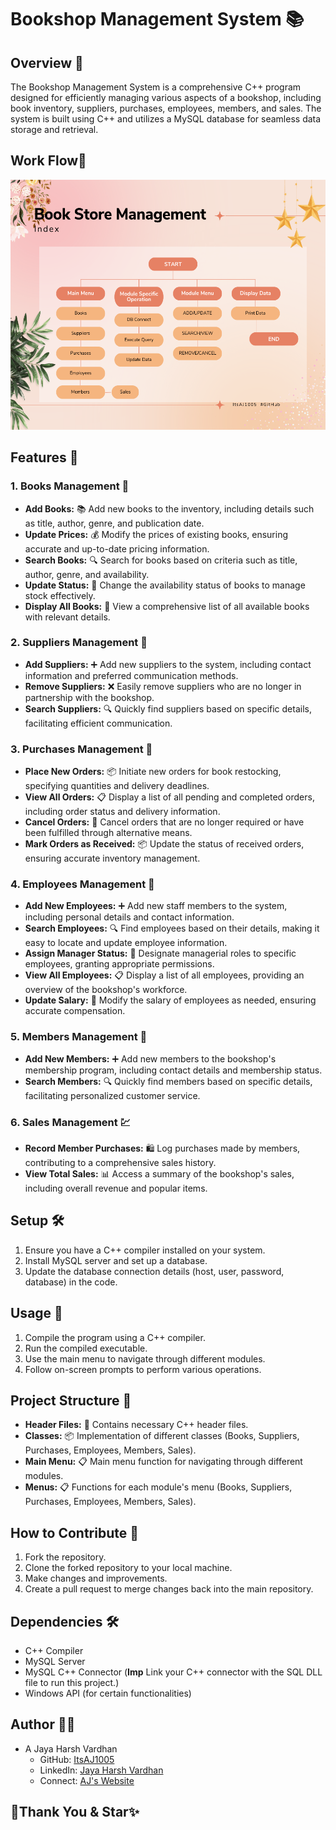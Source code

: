 # Bookshop Management System 📚

## Overview 🚀

The Bookshop Management System is a comprehensive C++ program designed for efficiently managing various aspects of a bookshop, including book inventory, suppliers, purchases, employees, members, and sales. The system is built using C++ and utilizes a MySQL database for seamless data storage and retrieval.

## Work Flow🎨

<img src="./Work Flow.png" alt="Alt text" height="400vw" width="auto" />


## Features 📌

### 1. Books Management 📖

- **Add Books:** 📚 Add new books to the inventory, including details such as title, author, genre, and publication date.
- **Update Prices:** 💰 Modify the prices of existing books, ensuring accurate and up-to-date pricing information.
- **Search Books:** 🔍 Search for books based on criteria such as title, author, genre, and availability.
- **Update Status:** 🔄 Change the availability status of books to manage stock effectively.
- **Display All Books:** 📜 View a comprehensive list of all available books with relevant details.

### 2. Suppliers Management 🤝

- **Add Suppliers:** ➕ Add new suppliers to the system, including contact information and preferred communication methods.
- **Remove Suppliers:** ❌ Easily remove suppliers who are no longer in partnership with the bookshop.
- **Search Suppliers:** 🔍 Quickly find suppliers based on specific details, facilitating efficient communication.

### 3. Purchases Management 🛒

- **Place New Orders:** 📦 Initiate new orders for book restocking, specifying quantities and delivery deadlines.
- **View All Orders:** 📋 Display a list of all pending and completed orders, including order status and delivery information.
- **Cancel Orders:** 🚫 Cancel orders that are no longer required or have been fulfilled through alternative means.
- **Mark Orders as Received:** 📦 Update the status of received orders, ensuring accurate inventory management.

### 4. Employees Management 👥

- **Add New Employees:** ➕ Add new staff members to the system, including personal details and contact information.
- **Search Employees:** 🔍 Find employees based on their details, making it easy to locate and update employee information.
- **Assign Manager Status:** 👔 Designate managerial roles to specific employees, granting appropriate permissions.
- **View All Employees:** 📋 Display a list of all employees, providing an overview of the bookshop's workforce.
- **Update Salary:** 💸 Modify the salary of employees as needed, ensuring accurate compensation.

### 5. Members Management 🤝

- **Add New Members:** ➕ Add new members to the bookshop's membership program, including contact details and membership status.
- **Search Members:** 🔍 Quickly find members based on specific details, facilitating personalized customer service.

### 6. Sales Management 💹

- **Record Member Purchases:** 🛍️ Log purchases made by members, contributing to a comprehensive sales history.
- **View Total Sales:** 📊 Access a summary of the bookshop's sales, including overall revenue and popular items.

## Setup 🛠️

1. Ensure you have a C++ compiler installed on your system.
2. Install MySQL server and set up a database.
3. Update the database connection details (host, user, password, database) in the code.

## Usage 🚀

1. Compile the program using a C++ compiler.
2. Run the compiled executable.
3. Use the main menu to navigate through different modules.
4. Follow on-screen prompts to perform various operations.

## Project Structure 📁

- **Header Files:** 📄 Contains necessary C++ header files.
- **Classes:** 📦 Implementation of different classes (Books, Suppliers, Purchases, Employees, Members, Sales).
- **Main Menu:** 📋 Main menu function for navigating through different modules.
- **Menus:** 📋 Functions for each module's menu (Books, Suppliers, Purchases, Employees, Members, Sales).

## How to Contribute 🤝

1. Fork the repository.
2. Clone the forked repository to your local machine.
3. Make changes and improvements.
4. Create a pull request to merge changes back into the main repository.

## Dependencies 🛠️

- C++ Compiler
- MySQL Server
- MySQL C++ Connector   (**Imp** Link your C++ connector with the SQL DLL file to run this project.)
- Windows API (for certain functionalities)

## Author 🧑‍💻

- A Jaya Harsh Vardhan
  - GitHub: [ItsAJ1005](https://github.com/ItsAJ1005)
  - LinkedIn: [Jaya Harsh Vardhan](www.linkedin.com/in/jaya-harsh-vardhan-alagadapa-143960263)
  - Connect: [AJ's Website](https://ajharsh-portfolio.onrender.com/)


## 🎄Thank You & Star✨